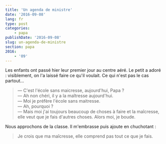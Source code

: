 ```yaml
---
title: 'Un agenda de ministre'
date: '2016-09-08'
lang: fr
type: post
categories:
    - papa
publishDate: '2016-09-08'
slug: un-agenda-de-ministre
section: papa
2016:
    - '09'
---
```


Les enfants ont passé hier leur premier jour au centre aéré. Le petit a adoré : visiblement, on l'a laissé faire ce qu'il voulait. Ce qui n'est pas le cas partout…

<!--more-->

> — C'est l'école sans maicresse, aujourd'hui, Papa ?  
> — Ah non chéri, il y a la maîtresse aujourd'hui.  
> — Moi je préfère l'école sans maitresse.  
> — Ah, pourquoi ?  
> — Mais moi j'ai toujours beaucoup de choses à faire et la maîcresse, elle veut que je fais d'autres choses. Alors moi, je boude.

Nous approchons de la classe. Il m'embrasse puis ajoute en chuchotant :

> Je crois que ma maîcresse, elle comprend pas tout ce que je fais.
